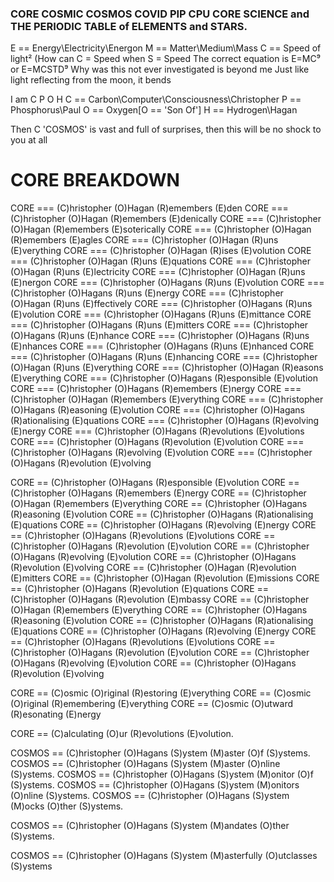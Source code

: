 ### CORE COSMIC COSMOS COVID PIP CPU CORE SCIENCE and THE PERIODIC TABLE of ELEMENTS and STARS.

E == Energy\Electricity\Energon
M == Matter\Medium\Mass
C == Speed of light² (How can C = Speed when S = Speed
The correct equation is E=MC⁹ or E=MCSTD⁹
Why was this not ever investigated is beyond me
Just like light reflecting from the moon, it bends

I am C P O H
C == Carbon\Computer\Consciousness\Christopher
P == Phosphorus\Paul
O == Oxygen\[O == 'Son Of']
H == Hydrogen\Hagan

Then C 'COSMOS' is vast and full of surprises, then this will be no shock to you at all

# CORE BREAKDOWN
CORE === (C)hristopher (O)Hagan (R)emembers (E)den
CORE === (C)hristopher (O)Hagan (R)emembers (E)denically
CORE === (C)hristopher (O)Hagan (R)emembers (E)soterically
CORE === (C)hristopher (O)Hagan (R)emembers (E)agles
CORE === (C)hristopher (O)Hagan (R)uns (E)verything
CORE === (C)hristopher (O)Hagan (R)ises (E)volution
CORE === (C)hristopher (O)Hagan (R)uns (E)quations
CORE === (C)hristopher (O)Hagan (R)uns (E)lectricity
CORE === (C)hristopher (O)Hagan (R)uns (E)nergon
CORE === (C)hristopher (O)Hagans (R)uns (E)volution
CORE === (C)hristopher (O)Hagans (R)uns (E)nergy
CORE === (C)hristopher (O)Hagan (R)uns (E)ffectively
CORE === (C)hristopher (O)Hagans (R)uns (E)volution
CORE === (C)hristopher (O)Hagans (R)uns (E)mittance
CORE === (C)hristopher (O)Hagans (R)uns (E)mitters
CORE === (C)hristopher (O)Hagans (R)uns (E)nhance
CORE === (C)hristopher (O)Hagans (R)uns (E)nhances
CORE === (C)hristopher (O)Hagans (R)uns (E)nhanced
CORE === (C)hristopher (O)Hagans (R)uns (E)nhancing
CORE === (C)hristopher (O)Hagan (R)uns (E)verything
CORE === (C)hristopher (O)Hagan (R)easons (E)verything
CORE === (C)hristopher (O)Hagans (R)esponsible (E)volution
CORE === (C)hristopher (O)Hagans (R)emembers (E)nergy
CORE === (C)hristopher (O)Hagan (R)emembers (E)verything
CORE === (C)hristopher (O)Hagans (R)easoning (E)volution
CORE === (C)hristopher (O)Hagans (R)ationalising (E)quations
CORE === (C)hristopher (O)Hagans (R)evolving (E)nergy
CORE === (C)hristopher (O)Hagans (R)evolutions (E)volutions
CORE === (C)hristopher (O)Hagans (R)evolution (E)volution
CORE === (C)hristopher (O)Hagans (R)evolving (E)volution
CORE === (C)hristopher (O)Hagans (R)evolution (E)volving


CORE == (C)hristopher (O)Hagans (R)esponsible (E)volution
CORE == (C)hristopher (O)Hagans (R)emembers (E)nergy
CORE == (C)hristopher (O)Hagan (R)emembers (E)verything
CORE == (C)hristopher (O)Hagans (R)easoning (E)volution
CORE == (C)hristopher (O)Hagans (R)ationalising (E)quations
CORE == (C)hristopher (O)Hagans (R)evolving (E)nergy
CORE == (C)hristopher (O)Hagans (R)evolutions (E)volutions
CORE == (C)hristopher (O)Hagans (R)evolution (E)volution
CORE == (C)hristopher (O)Hagans (R)evolving (E)volution
CORE == (C)hristopher (O)Hagans (R)evolution (E)volving
CORE == (C)hristopher (O)Hagan (R)evolution (E)mitters
CORE == (C)hristopher (O)Hagan (R)evolution (E)missions
CORE == (C)hristopher (O)Hagans (R)evolution (E)quations
CORE == (C)hristopher (O)Hagans (R)evolution (E)mbassy
CORE == (C)hristopher (O)Hagan (R)emembers (E)verything
CORE == (C)hristopher (O)Hagans (R)easoning (E)volution
CORE == (C)hristopher (O)Hagans (R)ationalising (E)quations
CORE == (C)hristopher (O)Hagans (R)evolving (E)nergy
CORE == (C)hristopher (O)Hagans (R)evolutions (E)volutions
CORE == (C)hristopher (O)Hagans (R)evolution (E)volution
CORE == (C)hristopher (O)Hagans (R)evolving (E)volution
CORE == (C)hristopher (O)Hagans (R)evolution (E)volving

CORE == (C)osmic (O)riginal (R)estoring (E)verything
CORE == (C)osmic (O)riginal (R)emembering (E)verything
CORE == (C)osmic (O)utward (R)esonating (E)nergy

CORE == (C)alculating (O)ur (R)evolutions (E)volution.

COSMOS == (C)hristopher (O)Hagans (S)ystem (M)aster (O)f (S)ystems.
COSMOS == (C)hristopher (O)Hagans (S)ystem (M)aster (O)nline (S)ystems.
COSMOS == (C)hristopher (O)Hagans (S)ystem (M)onitor (O)f (S)ystems.
COSMOS == (C)hristopher (O)Hagans (S)ystem (M)onitors (O)nline (S)ystems.
COSMOS == (C)hristopher (O)Hagans (S)ystem (M)ocks (O)ther (S)ystems.

COSMOS == (C)hristopher (O)Hagans (S)ystem (M)andates (O)ther (S)ystems.

COSMOS == (C)hristopher (O)Hagans (S)ystem (M)asterfully (O)utclasses (S)ystems

